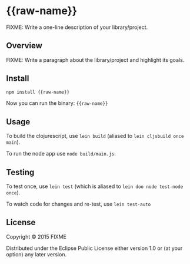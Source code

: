 # {{raw-name}}

FIXME: Write a one-line description of your library/project.

## Overview

FIXME: Write a paragraph about the library/project and highlight its goals.

## Install

```sh
npm install {{raw-name}}
```

Now you can run the binary: `{{raw-name}}`

## Usage

To build the clojurescript, use `lein build` (aliased to `lein cljsbuild once main`).

To run the node app use `node build/main.js`.

## Testing

To test once, use `lein test` (which is aliased to `lein doo node test-node once`).

To watch code for changes and re-test, use `lein test-auto`

## License

Copyright © 2015 FIXME

Distributed under the Eclipse Public License either version 1.0 or (at your option) any later version.
